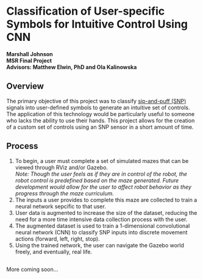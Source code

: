 # Classification of User-specific Symbols for Intuitive Control Using CNN
**Marshall Johnson**  
**MSR Final Project**  
**Advisors: Matthew Elwin, PhD and Ola Kalinowska**  

## Overview
The primary objective of this project was to classify [sip-and-puff (SNP)](https://www.orin.com/access/sip_puff/#Sip/Puff%20Breeze) signals into user-defined symbols to generate an intuitive set of controls. The application of this technology would be particularly useful to someone who lacks the ability to use their hands. This project allows for the creation of a custom set of controls using an SNP sensor in a short amount of time. 

## Process
1. To begin, a user must complete a set of simulated mazes that can be viewed through RViz and/or Gazebo.   
*Note: Though the user feels as if they are in control of the robot, the robot control is predefined based on the maze generated. Future development would allow for the user to affect robot behavior as they progress through the maze curriculum.*
2. The inputs a user provides to complete this maze are collected to train a neural network sepcific to that user.
3. User data is augmented to increase the size of the dataset, reducing the need for a more time intensive data collection process with the user. 
4. The augmented dataset is used to train a 1-dimensional convolutional neural network (CNN) to classify SNP inputs into discrete movement actions (forward, left, right, stop).
5. Using the trained network, the user can navigate the Gazebo world freely, and eventually, real life.

## 

More coming soon...

